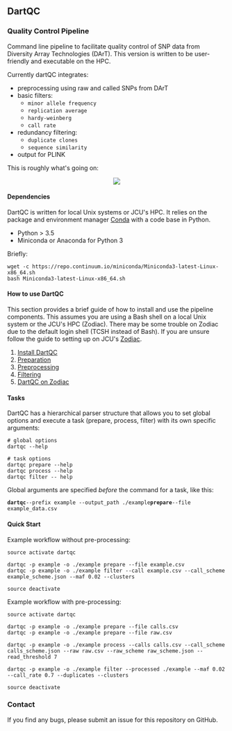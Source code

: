 ## DartQC
### Quality Control Pipeline

Command line pipeline to facilitate quality control of SNP data from Diversity Array Technologies (DArT). This version is written to be user-friendly and executable on the HPC. 

Currently dartQC integrates:

- preprocessing using raw and called SNPs from DArT
- basic filters:
  - `minor allele frequency`
  - `replication average`
  - `hardy-weinberg`
  - `call rate`
- redundancy filtering:
  - `duplicate clones`
  - `sequence similarity`
- output for PLINK

This is roughly what's going on:

<p align="center">
 <img src="https://github.com/esteinig/dartQC/blob/master/workflow.png">
</p>

#### Dependencies

DartQC is written for local Unix systems or JCU's HPC. It relies on the package and environment manager [Conda]() with a code base in Python.

- Python > 3.5
- Miniconda or Anaconda for Python 3

Briefly:

```
wget -c https://repo.continuum.io/miniconda/Miniconda3-latest-Linux-x86_64.sh
bash Miniconda3-latest-Linux-x86_64.sh
```

#### How to use DartQC

This section provides a brief guide of how to install and use the pipeline components. This assumes you are using a Bash shell on a local Unix system or the JCU's HPC (Zodiac). There may be some trouble on Zodiac due to the default login shell (TCSH instead of Bash). If you are unsure follow the guide to setting up on JCU's [Zodiac]().

1. [Install DartQC]()
2. [Preparation]()
3. [Preprocessing]()
4. [Filtering]()
5. [DartQC on Zodiac]()

#### Tasks

DartQC has a hierarchical parser structure that allows you to set global options and execute a task (prepare, process, filter) with its own specific arguments:

```
# global options
dartqc --help

# task options
dartqc prepare --help
dartqc process --help
dartqc filter -- help
```

Global arguments are specified *before* the command for a task, like this:

**`dartqc`**`--prefix example --output_path ./example`**`prepare`**`--file example_data.csv`


#### Quick Start

Example workflow without pre-processing:

```
source activate dartqc

dartqc -p example -o ./example prepare --file example.csv
dartqc -p example -o ./example filter --call example.csv --call_scheme example_scheme.json --maf 0.02 --clusters

source deactivate
```

Example workflow with pre-processing:

```
source activate dartqc

dartqc -p example -o ./example prepare --file calls.csv
dartqc -p example -o ./example prepare --file raw.csv

dartqc -p example -o ./example process --calls calls.csv --call_scheme calls_scheme.json --raw raw.csv --raw_scheme raw_scheme.json --read_threshold 7

dartqc -p example -o ./example filter --processed ./example --maf 0.02 --call_rate 0.7 --duplicates --clusters

source deactivate
```

### Contact

If you find any bugs, please submit an issue for this repository on GitHub.



